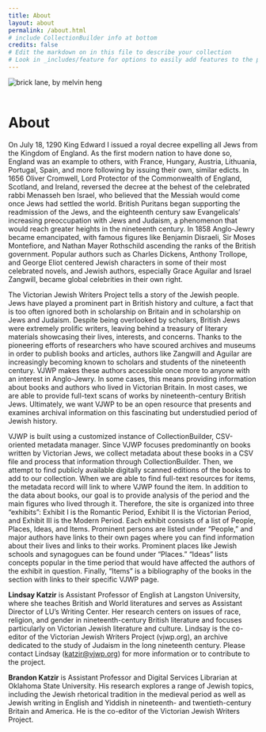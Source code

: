 ```yaml
---
title: About
layout: about
permalink: /about.html
# include CollectionBuilder info at bottom
credits: false
# Edit the markdown on in this file to describe your collection
# Look in _includes/feature for options to easily add features to the page
---
```


<style>
img {
     max-width: 100%;
     height: auto;
}
</style>
<div class=img>
<img src="objects/vjwp-web-banner.jpg"
     alt="brick lane, by melvin heng"
     style="float: left; margin-right: 10px; padding-bottom:20px;" />  </div>
<br>  <br>

# About

<!-----

Yay, no errors, warnings, or alerts!

Conversion time: 0.189 seconds.


Using this Markdown file:

1. Paste this output into your source file.
2. See the notes and action items below regarding this conversion run.
3. Check the rendered output (headings, lists, code blocks, tables) for proper
   formatting and use a linkchecker before you publish this page.

Conversion notes:

* Docs to Markdown version 1.0β33
* Thu Feb 24 2022 09:17:43 GMT-0800 (PST)
* Source doc: about.md
----->


On July 18, 1290 King Edward I issued a royal decree expelling all Jews from the Kingdom of England. As the first modern nation to have done so, England was an example to others, with France, Hungary, Austria, Lithuania, Portugal, Spain, and more following by issuing their own, similar edicts. In 1656 Oliver Cromwell, Lord Protector of the Commonwealth of England, Scotland, and Ireland, reversed the decree at the behest of the celebrated rabbi Menasseh ben Israel, who believed that the Messiah would come once Jews had settled the world. British Puritans began supporting the readmission of the Jews, and the eighteenth century saw Evangelicals’ increasing preoccupation with Jews and Judaism, a phenomenon that would reach greater heights in the nineteenth century. In 1858 Anglo-Jewry became emancipated, with famous figures like Benjamin Disraeli, Sir Moses Montefiore, and Nathan Mayer Rothschild ascending the ranks of the British government. Popular authors such as Charles Dickens, Anthony Trollope, and George Eliot centered Jewish characters in some of their most celebrated novels, and Jewish authors, especially Grace Aguilar and Israel Zangwill, became global celebrities in their own right.

The Victorian Jewish Writers Project tells a story of the Jewish people. Jews have played a prominent part in British history and culture, a fact that is too often ignored both in scholarship on Britain and in scholarship on Jews and Judaism. Despite being overlooked by scholars, British Jews were extremely prolific writers, leaving behind a treasury of literary materials showcasing their lives, interests, and concerns. Thanks to the pioneering efforts of researchers who have scoured archives and museums in order to publish books and articles, authors like Zangwill and Aguilar are increasingly becoming known to scholars and students of the nineteenth century. VJWP makes these authors accessible once more to anyone with an interest in Anglo-Jewry. In some cases, this means providing information about books and authors who lived in Victorian Britain. In most cases, we are able to provide full-text scans of works by nineteenth-century British Jews. Ultimately, we want VJWP to be an open resource that presents and examines archival information on this fascinating but understudied period of Jewish history.

VJWP is built using a customized instance of CollectionBuilder, CSV-oriented metadata manager. Since VJWP focuses predominantly on books written by Victorian Jews, we collect metadata about these books in a CSV file and process that information through CollectionBuilder. Then, we attempt to find publicly available digitally scanned editions of the books to add to our collection. When we are able to find full-text resources for items, the metadata record will link to where VJWP found the item. In addition to the data about books, our goal is to provide analysis of the period and the main figures who lived through it. Therefore, the site is organized into three “exhibits”: Exhibit I is the Romantic Period, Exhibit II is the Victorian Period, and Exhibit III is the Modern Period. Each exhibit consists of a list of People, Places, Ideas, and Items. Prominent persons are listed under “People,” and major authors have links to their own pages where you can find information about their lives and links to their works. Prominent places like Jewish schools and synagogues can be found under “Places.” “Ideas” lists concepts popular in the time period that would have affected the authors of the exhibit in question. Finally, “Items” is a bibliography of the books in the section with links to their specific VJWP page.

**Lindsay Katzir** is Assistant Professor of English at Langston University, where she teaches British and World literatures and serves as Assistant Director of LU’s Writing Center. Her research centers on issues of race, religion, and gender in nineteenth-century British literature and focuses particularly on Victorian Jewish literature and culture. Lindsay is the co-editor of the Victorian Jewish Writers Project (vjwp.org), an archive dedicated to the study of Judaism in the long nineteenth century. Please contact Lindsay ([katzir@vjwp.org](mailto:katzir@vjwp.org)) for more information or to contribute to the project.

**Brandon Katzir** is Assistant Professor and Digital Services Librarian at Oklahoma State University. His research explores a range of Jewish topics, including the Jewish rhetorical tradition in the medieval period as well as Jewish writing in English and Yiddish in nineteenth- and twentieth-century Britain and America. He is the co-editor of the Victorian Jewish Writers Project. 

